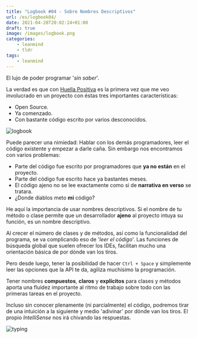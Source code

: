 ```yaml
---
title: "Logbook #04 - Sobre Nombres Descriptivos"
url: /es/logbook04/
date: 2021-04-28T20:02:24+01:00
draft: true
image: /images/logbook.png
categories:
    - leanmind
    - tldr
tags:
    - leanmind
---
```


El lujo de poder programar '_sin saber_'.

<!--more-->

La verdad es que con [Huella Positiva](https://github.com/ayudadigital/huelladigital-backend) es la primera vez que me veo involucrado en un proyecto con éstas tres importantes características:

-   Open Source.
-   Ya comenzado.
-   Con bastante código escrito por varios desconocidos.

![logbook](../../../images/ship.gif)

Puede parecer una nimiedad: Hablar con los demás programadores, leer el código existente y empezar a darle caña.
Sin embargo nos encontramos con varios problemas:

-   Parte del código fue escrito por programadores que **ya no están** en el proyecto.
-   Parte del código fue escrito hace ya bastantes meses.
-   El código ajeno no se lee exactamente como si de **narrativa en verso** se tratara.
-   ¿Donde diablos meto **mi** código?

He aquí la importancia de usar nombres descriptivos.
Si el nombre de tu método o clase permite que un desarrollador **ajeno** al proyecto intuya su función, es un nombre descriptivo.

Al crecer el número de clases y de métodos, así como la funcionalidad del programa, se va complicando eso de '_leer el código_'.
Las funciones de búsqueda global que suelen ofrecer los IDEs, facilitan mucho una orientación básica de por dónde van los tiros.

Pero desde luego, tener la posibilidad de hacer `Ctrl + Space` y simplemente leer las opciones que la API te da, agiliza muchísimo la programación.

Tener nombres **compuestos**, **claros** y **explícitos** para clases y métodos aporta una fluidez importante al ritmo de trabajo sobre todo con las primeras tareas en el proyecto.

Incluso sin conocer plenamente (ni parcialmente) el código, podremos tirar de una intuición a la siguiente y medio 'adivinar' por dónde van los tiros.
El propio _IntelliSense_ nos irá chivando las respuestas.

![typing](../../../images/typing.gif)
